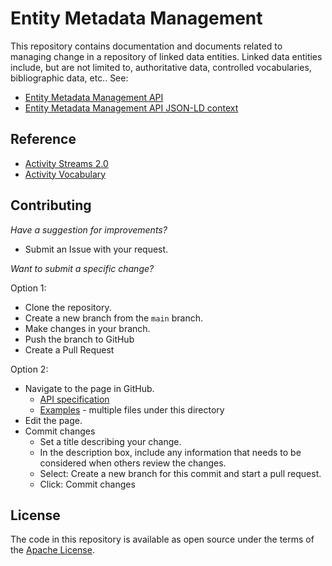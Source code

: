 # Entity Metadata Management

This repository contains documentation and documents related to managing change
in a repository of linked data entities. Linked data entities include, but are
not limited to, authoritative data, controlled vocabularies, bibliographic
data, etc.. See:

* [Entity Metadata Management API](https://ld4.github.io/entity_metadata_management/0.1/)
* [Entity Metadata Management API JSON-LD context](https://ld4.github.io/entity_metadata_management/0.1/context.json)

## Reference

* [Activity Streams 2.0](https://www.w3.org/TR/activitystreams-core/)
* [Activity Vocabulary](https://www.w3.org/TR/activitystreams-vocabulary/)

## Contributing

*Have a suggestion for improvements?*  

* Submit an Issue with your request.

*Want to submit a specific change?*

Option 1:

* Clone the repository.
* Create a new branch from the `main` branch.
* Make changes in your branch.
* Push the branch to GitHub
* Create a Pull Request

Option 2:

* Navigate to the page in GitHub.
  * [API specification](https://github.com/LD4/entity_metadata_management/blob/main/docs/0.1/index.md)
  * [Examples](https://github.com/LD4/entity_metadata_management/tree/main/docs/0.1/examples/my-collection) - multiple files under this directory
* Edit the page.
* Commit changes
  * Set a title describing your change.
  * In the description box, include any information that needs to be considered when others review the changes.
  * Select: Create a new branch for this commit and start a pull request.
  * Click: Commit changes

## License

The code in this repository is available as open source under the terms of the [Apache License](https://www.apache.org/licenses/LICENSE-2.0).
